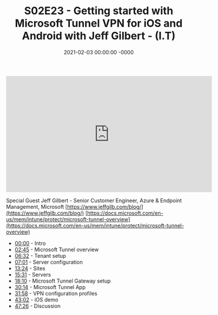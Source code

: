 ﻿---
layout: post
title: "S02E23 - Getting started with Microsoft Tunnel VPN for iOS and Android with Jeff Gilbert - (I.T)"
date: 2021-02-03 00:00:00 -0000
categories:
---

<iframe loading="lazy" width="560" height="315" src="https://www.youtube.com/embed/fOnbNRb4i30" title="YouTube video player" frameborder="0" allow="accelerometer; autoplay; clipboard-write; encrypted-media; gyroscope; picture-in-picture" allowfullscreen></iframe>

Special Guest Jeff Gilbert - Senior Customer Engineer, Azure & Endpoint Management, Microsoft
[https://www.jeffgilb.com/blog/](https://www.jeffgilb.com/blog/)
[https://docs.microsoft.com/en-us/mem/intune/protect/microsoft-tunnel-overview](https://docs.microsoft.com/en-us/mem/intune/protect/microsoft-tunnel-overview)

* [00:00](https://www.youtube.com/watch?v=fOnbNRb4i30&t=0s) - Intro
* [02:45](https://www.youtube.com/watch?v=fOnbNRb4i30&t=165s) - Microsoft Tunnel overview
* [06:32](https://www.youtube.com/watch?v=fOnbNRb4i30&t=392s) - Tenant setup
* [07:01](https://www.youtube.com/watch?v=fOnbNRb4i30&t=421s) - Server configuration
* [13:24](https://www.youtube.com/watch?v=fOnbNRb4i30&t=804s) - Sites
* [15:31](https://www.youtube.com/watch?v=fOnbNRb4i30&t=931s) - Servers
* [18:10](https://www.youtube.com/watch?v=fOnbNRb4i30&t=1090s) - Microsoft Tunnel Gateway setup
* [30:14](https://www.youtube.com/watch?v=fOnbNRb4i30&t=1814s) - Microsoft Tunnel App
* [31:58](https://www.youtube.com/watch?v=fOnbNRb4i30&t=1918s) - VPN configuration profiles
* [43:02](https://www.youtube.com/watch?v=fOnbNRb4i30&t=2582s) - iOS demo
* [47:26](https://www.youtube.com/watch?v=fOnbNRb4i30&t=2846s) - Discussion

